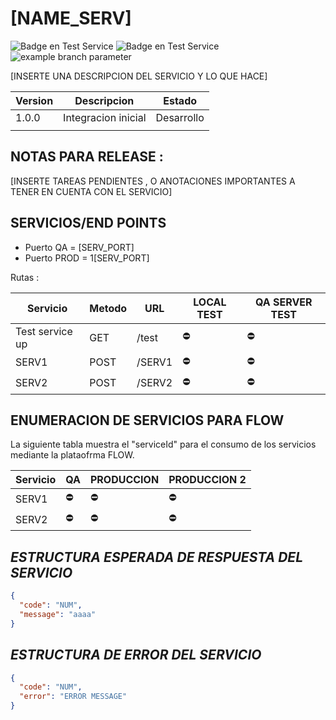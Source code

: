 # **[NAME_SERV]**

![Badge en Test Service](https://img.shields.io/badge/STATUS-Servidor%20de%20Pruebas-red)
![Badge en Test Service](https://img.shields.io/badge/STATUS-Pruebas%20Produccion-red)  
![example branch parameter](https://github.com/github/docs/actions/workflows/main.yml/badge.svg?branch=feature-1)

[INSERTE UNA DESCRIPCION DEL SERVICIO Y LO QUE HACE]

| Version | Descripcion         | Estado     |
| ------- | ------------------- | ---------- |
| 1.0.0   | Integracion inicial | Desarrollo |
|         |                     |            |

## **NOTAS PARA RELEASE** :

[INSERTE TAREAS PENDIENTES , O ANOTACIONES IMPORTANTES A TENER EN CUENTA CON EL SERVICIO]

## **SERVICIOS/END POINTS**

- Puerto QA = [SERV_PORT]
- Puerto PROD = 1[SERV_PORT]

Rutas :

| Servicio        | Metodo | URL    | LOCAL TEST | QA SERVER TEST |
| --------------- | ------ | ------ | ---------- | -------------- |
| Test service up | GET    | /test  | ⛔         | ⛔             |
| SERV1           | POST   | /SERV1 | ⛔         | ⛔             |
| SERV2           | POST   | /SERV2 | ⛔         | ⛔             |

## **ENUMERACION DE SERVICIOS PARA FLOW**

La siguiente tabla muestra el "serviceId" para el consumo de los servicios mediante la plataofrma FLOW.

| Servicio | QA  | PRODUCCION | PRODUCCION 2 |
| -------- | --- | ---------- | ------------ |
| SERV1    | ⛔  | ⛔         | ⛔           |
| SERV2    | ⛔  | ⛔         | ⛔           |

## _ESTRUCTURA ESPERADA DE RESPUESTA DEL SERVICIO_

```json
{
  "code": "NUM",
  "message": "aaaa"
}
```

## _ESTRUCTURA DE ERROR DEL SERVICIO_

```json
{
  "code": "NUM",
  "error": "ERROR MESSAGE"
}
```
